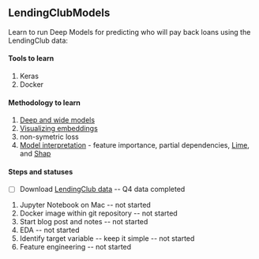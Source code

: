 ## LendingClubModels

Learn to run Deep Models for predicting who will pay back loans using the LendingClub data:

#### Tools to learn
1.  Keras
1.  Docker

#### Methodology to learn
1.  [Deep and wide models](https://ai.googleblog.com/2016/06/wide-deep-learning-better-together-with.html)
1.  [Visualizing embeddings](https://towardsdatascience.com/neural-network-embeddings-explained-4d028e6f0526)
1.  non-symetric loss
1.  [Model interpretation](https://gilberttanner.com/blog/introduction-to-machine-learning-model-interpretation) - feature importance, partial dependencies, [Lime](https://github.com/marcotcr/lime), and [Shap](https://towardsdatascience.com/explain-your-model-with-the-shap-values-bc36aac4de3d)

#### Steps and statuses
-[ ] Download [LendingClub data](https://www.kaggle.com/wendykan/lending-club-loan-data) -- Q4 data completed
1.  Jupyter Notebook on Mac -- not started
1.  Docker image within git repository -- not started
1.  Start blog post and notes -- not started
1.  EDA -- not started
1.  Identify target variable -- keep it simple -- not started
1.  Feature engineering -- not started
